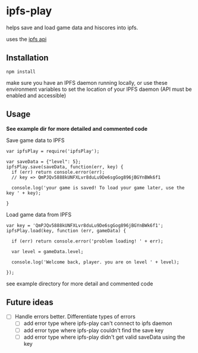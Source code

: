 # ipfs-play

helps save and load game data and hiscores into ipfs.

uses the [ipfs api](https://www.npmjs.com/package/ipfs-api)


## Installation

`npm install`

make sure you have an IPFS daemon running locally, or use these environment variables to set the location of your IPFS daemon (API must be enabled and accessible)




## Usage

**See example dir for more detailed and commented code**

Save game data to IPFS
```
var ipfsPlay = require('ipfsPlay');

var saveData = {"level": 5};
ipfsPlay.save(saveData, function(err, key) {
  if (err) return console.error(err);
  // key => QmPJQv5888kUNFXLvr8duLu9De6sgGog896jBGYnBWk6f1
  
  console.log('your game is saved! To load your game later, use the key ' + key);
  
}
```

Load game data from IPFS
```
var key = 'QmPJQv5888kUNFXLvr8duLu9De6sgGog896jBGYnBWk6f1';
ipfsPlay.load(key, function (err, gameData) {

  if (err) return console.error('problem loading! ' + err);

  var level = gameData.level;

  console.log('Welcome back, player. you are on level ' + level);

});
```

see example directory for more detail and commented code

## Future ideas

* [ ] Handle errors better. Differentiate types of errors
  * [ ] add error type where ipfs-play can't connect to ipfs daemon
  * [ ] add error type where ipfs-play couldn't find the save key
  * [ ] add error type where ipfs-play didn't get valid saveData using the key
